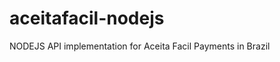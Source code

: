 aceitafacil-nodejs
==================

NODEJS API implementation for Aceita Facil Payments in Brazil
